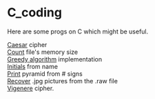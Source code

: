 # C_coding

Here are some progs on C which might be useful.  

[Caesar](https://github.com/AlexKuchynskyi/C_coding/blob/master/Caesar_cipher) cipher  
[Count](https://github.com/AlexKuchynskyi/C_coding/blob/master/counting_file) file's memory size  
[Greedy algorithm](https://github.com/AlexKuchynskyi/C_coding/blob/master/Greedy_algorithm) implementation  
[Initials](https://github.com/AlexKuchynskyi/C_coding/blob/master/Initials_from_name) from name  
[Print](https://github.com/AlexKuchynskyi/C_coding/blob/master/Pyramid%20from%20%23) pyramid from # signs  
[Recover](https://github.com/AlexKuchynskyi/C_coding/blob/master/Recover) .jpg pictures from the .raw file  
[Vigenere](https://github.com/AlexKuchynskyi/C_coding/blob/master/Vigenere) cipher.
